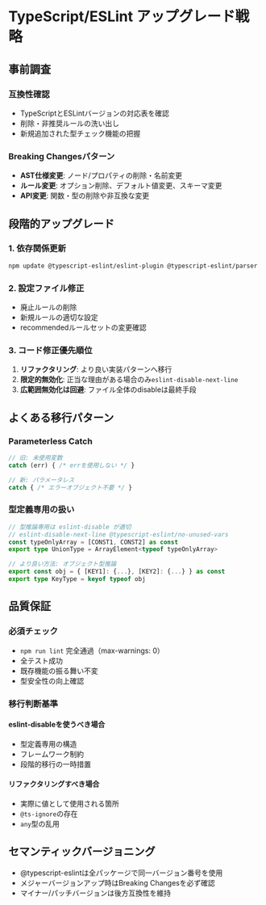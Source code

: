 # TypeScript/ESLint アップグレード戦略

## 事前調査

### 互換性確認
- TypeScriptとESLintバージョンの対応表を確認
- 削除・非推奨ルールの洗い出し
- 新規追加された型チェック機能の把握

### Breaking Changesパターン
- **AST仕様変更**: ノード/プロパティの削除・名前変更
- **ルール変更**: オプション削除、デフォルト値変更、スキーマ変更
- **API変更**: 関数・型の削除や非互換な変更

## 段階的アップグレード

### 1. 依存関係更新
```bash
npm update @typescript-eslint/eslint-plugin @typescript-eslint/parser
```

### 2. 設定ファイル修正
- 廃止ルールの削除
- 新規ルールの適切な設定
- recommendedルールセットの変更確認

### 3. コード修正優先順位
1. **リファクタリング**: より良い実装パターンへ移行
2. **限定的無効化**: 正当な理由がある場合のみ`eslint-disable-next-line`
3. **広範囲無効化は回避**: ファイル全体のdisableは最終手段

## よくある移行パターン

### Parameterless Catch
```typescript
// 旧: 未使用変数
catch (err) { /* errを使用しない */ }

// 新: パラメータレス
catch { /* エラーオブジェクト不要 */ }
```

### 型定義専用の扱い
```typescript
// 型推論専用は eslint-disable が適切
// eslint-disable-next-line @typescript-eslint/no-unused-vars
const typeOnlyArray = [CONST1, CONST2] as const
export type UnionType = ArrayElement<typeof typeOnlyArray>

// より良い方法: オブジェクト型推論
export const obj = { [KEY1]: {...}, [KEY2]: {...} } as const
export type KeyType = keyof typeof obj
```

## 品質保証

### 必須チェック
- `npm run lint` 完全通過（max-warnings: 0）
- 全テスト成功
- 既存機能の振る舞い不変
- 型安全性の向上確認

### 移行判断基準

#### eslint-disableを使うべき場合
- 型定義専用の構造
- フレームワーク制約
- 段階的移行の一時措置

#### リファクタリングすべき場合
- 実際に値として使用される箇所
- `@ts-ignore`の存在
- `any`型の乱用

## セマンティックバージョニング
- @typescript-eslintは全パッケージで同一バージョン番号を使用
- メジャーバージョンアップ時はBreaking Changesを必ず確認
- マイナー/パッチバージョンは後方互換性を維持
